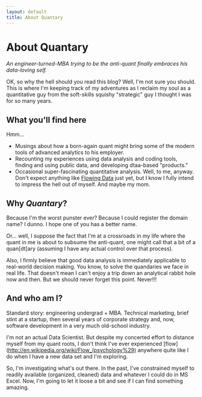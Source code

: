 ```yaml
---
layout: default
title: About Quantary
---
```


# About Quantary
*An engineer-turned-MBA trying to be the anti-quant finally embraces his data-loving self.*

OK, so why the hell should you read this blog?  Well, I'm not sure you should.  This is where I'm keeping track of my adventures as I reclaim my soul as a quantitative guy from the soft-skills squishy "strategic" guy I thought I was for so many years. 

## What you'll find here
Hmm...
* Musings about how a born-again quant might bring some of the modern tools of advanced analytics to his employer.
* Recounting my experiences using data analysis and coding tools, finding and using public data, and developing dtaa-based "products."
* Occasional super-fascinating quantitative analysis.  Well, to me, anyway.  Don't expect anything like [Flowing Data](http://www.flowingdata.com) just yet, but I know I fully intend to impress the hell out of myself.  And maybe my mom.

## Why *Quantary*?
Because I'm the worst punster ever?  Because I could register the domain name?  I dunno.  I hope one of you has a better name.

Or... well, I suppose the fact that I'm at a crossroads in my life where the quant in me is about to subsume the anti-quant, one might call that a bit of a quan[dt]ary (assuming I have any actual control over that process).  

Also, I firmly believe that good data analysis is immediately applicable to real-world decision making.  You know, to solve the quandaries we face in real life.  That doesn't mean I can't enjoy a trip down an analytical rabbit hole now and then.  But we should never forget this point.  Never!!!

## And who am I?
Standard story: engineering undergrad + MBA.  Technical marketing, brief stint at a startup, then several years of corporate strategy and, now, software development in a very much old-school industry.  

I'm not an actual Data Scientist.  But despite my concerted effort to distance myself from my quant roots, I don't think I've ever experienced [flow](http://en.wikipedia.org/wiki/Flow_(psychology%29) anywhere quite like I do when I have a new data set and I'm exploring.

So, I'm investigating what's out there.  In the past, I've constrained myself to readily available (organized, cleaned) data and whatever I could do in MS Excel.  Now, I'm going to let it loose a bit and see if I can find something amazing. 